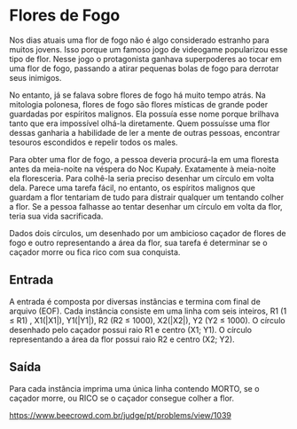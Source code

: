 # Flores de Fogo

Nos dias atuais uma flor de fogo não é algo considerado estranho para muitos jovens.  Isso porque um famoso jogo de videogame popularizou esse tipo de flor. Nesse jogo o protagonista ganhava superpoderes ao tocar em uma flor de fogo, passando a atirar pequenas bolas de fogo para derrotar seus inimigos.

No entanto, já se falava sobre flores de fogo há muito tempo atrás. Na mitologia polonesa, flores de fogo são flores místicas de grande poder guardadas por espíritos malignos. Ela possuía esse nome porque brilhava tanto que era impossível olhá-la diretamente. Quem possuísse uma flor dessas ganharia a habilidade de ler a mente de outras pessoas, encontrar tesouros escondidos e repelir todos os males.

Para obter uma flor de fogo, a pessoa deveria procurá-la em uma floresta antes da meia-noite na véspera do Noc Kupały. Exatamente à meia-noite ela floresceria. Para colhê-la seria preciso desenhar um círculo em volta dela. Parece uma tarefa fácil, no entanto, os espíritos malignos que guardam a flor tentariam de tudo para distrair qualquer um tentando colher a flor. Se a pessoa falhasse ao tentar desenhar um círculo em volta da flor, teria sua vida sacrificada.

Dados dois círculos, um desenhado por um ambicioso caçador de flores de fogo e outro representando a área da flor, sua tarefa é determinar se o caçador morre ou fica rico com sua conquista.

## Entrada
A entrada é composta por diversas instâncias e termina com final de arquivo (EOF). Cada instância consiste em uma linha com seis inteiros, R1 (1 ≤ R1) , X1(|X1|), Y1(|Y1|), R2 (R2 ≤ 1000), X2(|X2|), Y2 (Y2 ≤ 1000). O círculo desenhado pelo caçador possui raio R1 e centro (X1; Y1). O círculo representando a área da flor possui raio R2 e centro (X2; Y2).

## Saída
Para cada instância imprima uma única linha contendo MORTO, se o caçador morre, ou RICO se o caçador consegue colher a flor.


https://www.beecrowd.com.br/judge/pt/problems/view/1039